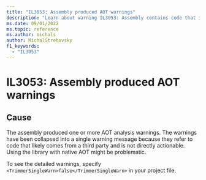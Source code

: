 ```yaml
---
title: "IL3053: Assembly produced AOT warnings"
description: "Learn about warning IL3053: Assembly contains code that is not compatible with native AOT and may not work correctly at runtime."
ms.date: 09/01/2022
ms.topic: reference
ms.author: michals
author: MichalStrehovsky
f1_keywords:
  - "IL3053"
---
```

# IL3053: Assembly produced AOT warnings

## Cause

The assembly produced one or more AOT analysis warnings. The warnings have been collapsed into a single warning message because they refer to code that likely comes from a third party and is not directly actionable. Using the library with native AOT might be problematic.

To see the detailed warnings, specify `<TrimmerSingleWarn>false</TrimmerSingleWarn>` in your project file.
